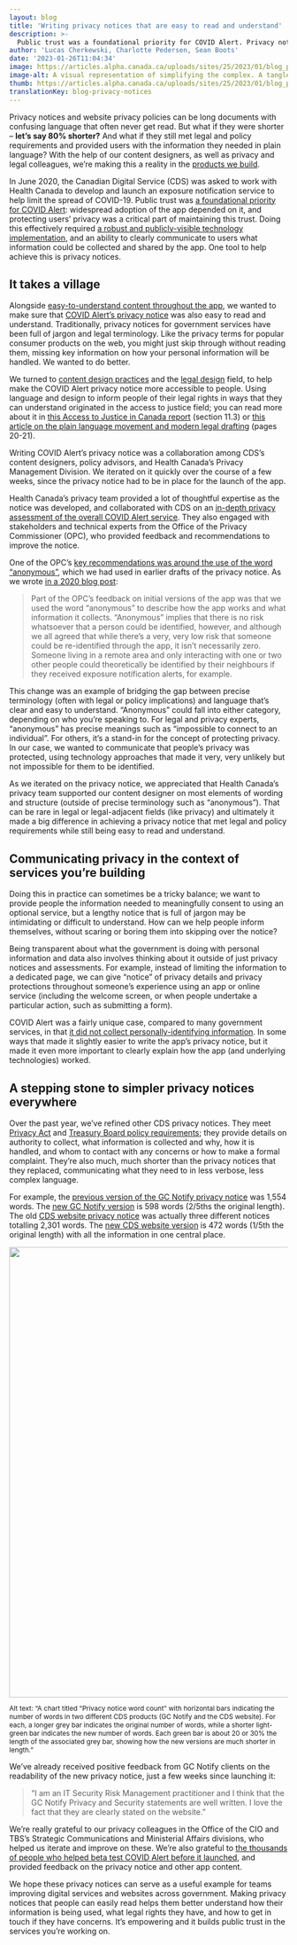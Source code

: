 ```yaml
---
layout: blog
title: 'Writing privacy notices that are easy to read and understand'
description: >-
  Public trust was a foundational priority for COVID Alert. Privacy notices are important tools that contribute to this trust if we do them well. Here’s why we make easy-to-understand privacy notices at CDS.
author: 'Lucas Cherkewski, Charlotte Pedersen, Sean Boots'
date: '2023-01-26T11:04:34'
image: https://articles.alpha.canada.ca/uploads/sites/25/2023/01/blog_post_privacy_statement_2-1.jpg
image-alt: A visual representation of simplifying the complex. A tangled rope adjacent to a rope free of knots.
thumb: https://articles.alpha.canada.ca/uploads/sites/25/2023/01/blog_post_privacy_statement_2-1.jpg
translationKey: blog-privacy-notices
---
```


<p>Privacy notices and website privacy policies can be long documents with confusing language that often never get read. But what if they were shorter &#8211; <strong>let’s say 80% shorter?</strong> And what if they still met legal and policy requirements and provided users with the information they needed in plain language? With the help of our content designers, as well as privacy and legal colleagues, we’re making this a reality in the <a href="https://digital.canada.ca/product-suite/">products we build</a>.</p>



<p>In June 2020, the Canadian Digital Service (CDS) was asked to work with Health Canada to develop and launch an exposure notification service to help limit the spread of COVID-19. Public trust was <a href="https://digital.canada.ca/2020/10/02/building-an-effective-exposure-notification-service-like-covid-alert/">a foundational priority for COVID Alert</a>: widespread adoption of the app depended on it, and protecting users’ privacy was a critical part of maintaining this trust. Doing this effectively required <a href="https://articles.alpha.canada.ca/covid-alert-alerte-covid/">a robust and publicly-visible technology implementation</a>, and an ability to clearly communicate to users what information could be collected and shared by the app. One tool to help achieve this is privacy notices.</p>



<h2 class="wp-block-heading" id="h-it-takes-a-village"><strong>It takes a village</strong></h2>



<p>Alongside <a href="https://digital.canada.ca/2020/11/18/just-enough-detail-how-we-designed-content-for-the-covid-alert-app/">easy-to-understand content throughout the app</a>, we wanted to make sure that <a href="https://www.canada.ca/en/public-health/services/diseases/coronavirus-disease-covid-19/covid-alert/privacy-policy.html">COVID Alert’s privacy notice</a> was also easy to read and understand. Traditionally, privacy notices for government services have been full of jargon and legal terminology. Like the privacy terms for popular consumer products on the web, you might just skip through without reading them, missing key information on how your personal information will be handled. We wanted to do better.</p>



<p>We turned to <a href="https://digital.canada.ca/2021/07/08/little-and-often-making-critique-a-daily-practice/">content design practices</a> and the <a href="https://medium.com/legal-design-and-innovation">legal design</a> field, to help make the COVID Alert privacy notice more accessible to people. Using language and design to inform people of their legal rights in ways that they can understand originated in the access to justice field; you can read more about it in <a href="https://globalaccesstojustice.com/global-overview-canada/">this Access to Justice in Canada report</a> (section 11.3) or <a href="https://pressto.amu.edu.pl/index.php/cl/article/view/6519">this article on the plain language movement and modern legal drafting</a> (pages 20-21).</p>



<p>Writing COVID Alert’s privacy notice was a collaboration among CDS’s content designers, policy advisors, and Health Canada’s Privacy Management Division. We iterated on it quickly over the course of a few weeks, since the privacy notice had to be in place for the launch of the app.</p>



<p>Health Canada’s privacy team provided a lot of thoughtful expertise as the notice was developed, and collaborated with CDS on an <a href="https://www.canada.ca/en/public-health/services/diseases/coronavirus-disease-covid-19/covid-alert/privacy-policy/assessment.html">in-depth privacy assessment of the overall COVID Alert service</a>. They also engaged with stakeholders and technical experts from the Office of the Privacy Commissioner (OPC), who provided feedback and recommendations to improve the notice.</p>



<p>One of the OPC’s <a href="https://www.priv.gc.ca/en/privacy-topics/health-genetic-and-other-body-information/health-emergencies/rev_covid-app/">key recommendations was around the use of the word “anonymous”</a>, which we had used in earlier drafts of the privacy notice. As we wrote <a href="https://digital.canada.ca/2020/07/31/continuously-improving-covid-alert/">in a 2020 blog post</a>:</p>



<blockquote class="wp-block-quote">
<p>Part of the OPC’s feedback on initial versions of the app was that we used the word “anonymous” to describe how the app works and what information it collects. “Anonymous” implies that there is no risk whatsoever that a person could be identified, however, and although we all agreed that while there’s a very, very low risk that someone could be re-identified through the app, it isn’t necessarily zero. Someone living in a remote area and only interacting with one or two other people could theoretically be identified by their neighbours if they received exposure notification alerts, for example.</p>
</blockquote>



<p>This change was an example of bridging the gap between precise terminology (often with legal or policy implications) and language that’s clear and easy to understand. “Anonymous” could fall into either category, depending on who you’re speaking to. For legal and privacy experts, “anonymous” has precise meanings such as “impossible to connect to an individual”. For others, it’s a stand-in for the concept of protecting privacy. In our case, we wanted to communicate that people’s privacy was protected, using technology approaches that made it very, very unlikely but not impossible for them to be identified.</p>



<p>As we iterated on the privacy notice, we appreciated that Health Canada’s privacy team supported our content designer on most elements of wording and structure (outside of precise terminology such as “anonymous”). That can be rare in legal or legal-adjacent fields (like privacy) and ultimately it made a big difference in achieving a privacy notice that met legal and policy requirements while still being easy to read and understand.</p>



<h2 class="wp-block-heading"><strong>Communicating privacy in the context of services you’re building</strong></h2>



<p>Doing this in practice can sometimes be a tricky balance; we want to provide people the information needed to meaningfully consent to using an optional service, but a lengthy notice that is full of jargon may be intimidating or difficult to understand. How can we help people inform themselves, without scaring or boring them into skipping over the notice?</p>



<p>Being transparent about what the government is doing with personal information and data also involves thinking about it outside of just privacy notices and assessments. For example, instead of limiting the information to a dedicated page, we can give “notice” of privacy details and privacy protections throughout someone’s experience using an app or online service (including the welcome screen, or when people undertake a particular action, such as submitting a form).</p>



<p>COVID Alert was a fairly unique case, compared to many government services, in that <a href="https://www.priv.gc.ca/en/privacy-topics/health-genetic-and-other-body-information/health-emergencies/rev_covid-app/">it did not collect personally-identifying information</a>. In some ways that made it slightly easier to write the app’s privacy notice, but it made it even more important to clearly explain how the app (and underlying technologies) worked.</p>



<h2 class="wp-block-heading"><strong>A stepping stone to simpler privacy notices everywhere</strong></h2>



<p>Over the past year, we’ve refined other CDS privacy notices. They meet <a href="https://laws-lois.justice.gc.ca/eng/acts/p-21/FullText.html">Privacy Act</a> and <a href="https://www.tbs-sct.canada.ca/pol/doc-eng.aspx?id=18309">Treasury Board policy requirements</a>; they provide details on authority to collect, what information is collected and why, how it is handled, and whom to contact with any concerns or how to make a formal complaint. They’re also much, much shorter than the privacy notices that they replaced, communicating what they need to in less verbose, less complex language.</p>



<p>For example, the <a href="https://web.archive.org/web/20220817202013/https://notification.canada.ca/privacy">previous version of the GC Notify privacy notice</a> was 1,554 words. The <a href="https://notification.canada.ca/privacy">new GC Notify version</a> is 598 words (2/5ths the original length). The old <a href="https://web.archive.org/web/20221016210538/https://digital.canada.ca/legal/privacy/">CDS website privacy notice</a> was actually three different notices totalling 2,301 words. The <a href="https://digital.canada.ca/legal/privacy/">new CDS website version</a> is 472 words (1/5th the original length) with all the information in one central place.</p>


<img decoding="async" loading="lazy" src="https://articles.alpha.canada.ca/uploads/sites/25/2023/01/Privacy-notice-word-count.png" alt="" class="wp-image-791" width="813" height="525" style="max-width: 100%;height: auto;">


<p style="font-size:12px">Alt text: &#8220;A chart titled “Privacy notice word count” with horizontal bars indicating the number of words in two different CDS products (GC Notify and the CDS website). For each, a longer grey bar indicates the original number of words, while a shorter light-green bar indicates the new number of words. Each green bar is about 20 or 30% the length of the associated grey bar, showing how the new versions are much shorter in length.&#8221;</p>



<p>We’ve already received positive feedback from GC Notify clients on the readability of the new privacy notice, just a few weeks since launching it:</p>



<blockquote class="wp-block-quote">
<p>“I am an IT Security Risk Management practitioner and I think that the GC Notify Privacy and Security statements are well written. I love the fact that they are clearly stated on the website.”</p>
</blockquote>



<p>We&#8217;re really grateful to our privacy colleagues in the Office of the CIO and TBS’s Strategic Communications and Ministerial Affairs divisions, who helped us iterate and improve on these. We’re also grateful to <a href="https://twitter.com/CDS_GC/status/1285771764900012032">the thousands of people who helped beta test COVID Alert before it launched</a>, and provided feedback on the privacy notice and other app content.</p>



<p>We hope these privacy notices can serve as a useful example for teams improving digital services and websites across government. Making privacy notices that people can easily read helps them better understand how their information is being used, what legal rights they have, and how to get in touch if they have concerns. It’s empowering and it builds public trust in the services you’re working on.</p>

